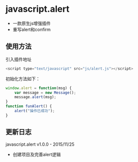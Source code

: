 # javascript.alert
* 一款原生js增强插件
* 重写alert和confirm

## 使用方法
引入插件地址
```javascript
<script type="text/javascript" src="js/alert.js"></script>
```
初始化方法如下：
```javascript
window.alert = function(msg) {
    var message = new Message();
    message.alert(msg);
}
function funAlert() {
    alert("操作已成功");
}
```

## 更新日志
javascript.alert v1.0.0 - 2015/11/25
* 创建项目及完善alert逻辑
